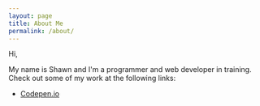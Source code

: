 ```yaml
---
layout: page
title: About Me
permalink: /about/
---
```

Hi,

My name is Shawn and I'm a programmer and web developer in training. Check out some of my work at the following links:

* [Codepen.io](https://codepen.io/Apacheman/)